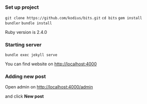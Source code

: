 ### Set up project

```git clone https://github.com/kodius/bits.git```
```cd bits```
```gem install bundler```
```bundle install```

Ruby version is 2.4.0

### Starting server

```bundle exec jekyll serve```

You can find website on [http://localhost:4000](http://localhost:4000)

### Adding new post

Open admin on [http://localhost:4000/admin](http://localhost:4000/admin)

and click **New post**